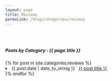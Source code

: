 ```yaml
---
layout: page
title: Reviews
permalink: /blog/categories/reviews
---
```

<br/>
<br/>
<h5> Posts by Category : {{ page.title }} </h5>

<div class="card">
{% for post in site.categories.reviews %}
 <li class="category-posts"><span>{{ post.date | date_to_string }}</span> &nbsp; <a href="{{ post.url }}">{{ post.title }}</a></li>
{% endfor %}
</div>